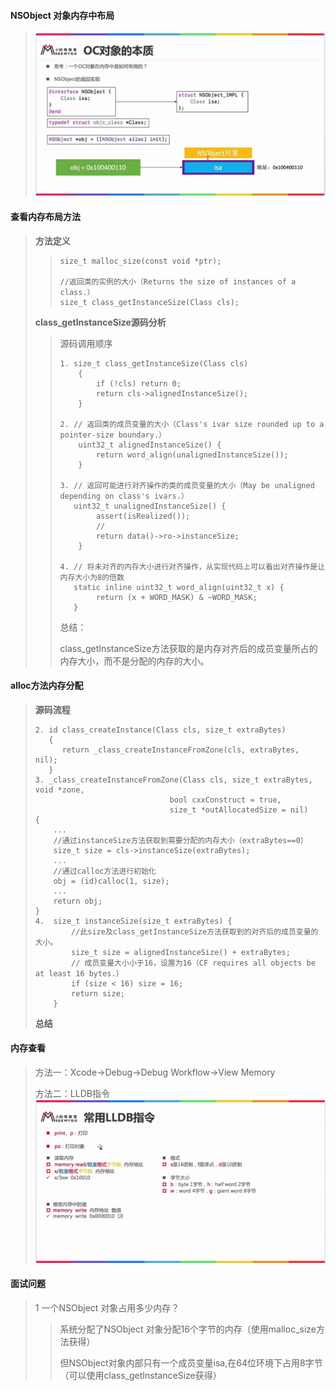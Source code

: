 #### **NSObject 对象内存中布局**

> #### ![](/assets/OC对象本质.png)

#### **查看内存布局方法**

> **方法定义**
>
> > ```
> > size_t malloc_size(const void *ptr);
> >
> > //返回类的实例的大小（Returns the size of instances of a class.）
> > size_t class_getInstanceSize(Class cls);
> > ```
>
> **class\_getInstanceSize源码分析**
>
> > 源码调用顺序
> >
> > ```
> > 1. size_t class_getInstanceSize(Class cls)
> >     {
> >         if (!cls) return 0;
> >         return cls->alignedInstanceSize();
> >     }
> >
> > 2. // 返回类的成员变量的大小（Class's ivar size rounded up to a pointer-size boundary.）
> >     uint32_t alignedInstanceSize() {
> >         return word_align(unalignedInstanceSize());
> >     }
> >
> > 3. // 返回可能进行对齐操作的类的成员变量的大小（May be unaligned depending on class's ivars.）
> >    uint32_t unalignedInstanceSize() {
> >         assert(isRealized());
> >         //
> >         return data()->ro->instanceSize;
> >     }
> >
> > 4. // 将未对齐的内存大小进行对齐操作，从实现代码上可以看出对齐操作是让内存大小为8的倍数
> >    static inline uint32_t word_align(uint32_t x) {
> >         return (x + WORD_MASK) & ~WORD_MASK;
> >    }
> > ```
> >
> > 总结：
> >
> > class\_getInstanceSize方法获取的是内存对齐后的成员变量所占的内存大小，而不是分配的内存的大小。

#### **alloc方法内存分配**

> **源码流程**
>
> ```
> 2. id class_createInstance(Class cls, size_t extraBytes)
>    {
>       return _class_createInstanceFromZone(cls, extraBytes, nil);
>    }
> 3. _class_createInstanceFromZone(Class cls, size_t extraBytes, void *zone, 
>                               bool cxxConstruct = true, 
>                               size_t *outAllocatedSize = nil)
> {
>     ...
>     //通过instanceSize方法获取到需要分配的内存大小（extraBytes==0）
>     size_t size = cls->instanceSize(extraBytes);
>     ...
>     //通过calloc方法进行初始化
>     obj = (id)calloc(1, size);
>     ...
>     return obj;
> }
> 4.  size_t instanceSize(size_t extraBytes) {
>         //此size及class_getInstanceSize方法获取到的对齐后的成员变量的大小。
>         size_t size = alignedInstanceSize() + extraBytes;
>         // 成员变量大小小于16，设置为16（CF requires all objects be at least 16 bytes.）
>         if (size < 16) size = 16;
>         return size;
>     }
> ```
>
> **总结**

#### 

#### **内存查看**

> 方法一：Xcode-&gt;Debug-&gt;Debug Workflow-&gt;View Memory
>
> 方法二：LLDB指令![](/assets/LLDB指令.png)

#### 

#### **面试问题**

> 1 一个NSObject 对象占用多少内存？
>
> > 系统分配了NSObject 对象分配16个字节的内存（使用malloc\_size方法获得）
> >
> > 但NSObject对象内部只有一个成员变量isa,在64位环境下占用8字节（可以使用class\_getInstanceSize获得）



